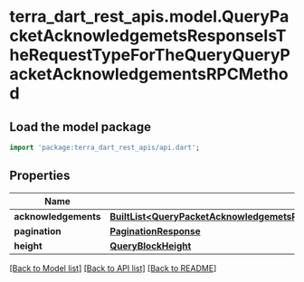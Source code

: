# terra_dart_rest_apis.model.QueryPacketAcknowledgemetsResponseIsTheRequestTypeForTheQueryQueryPacketAcknowledgementsRPCMethod

## Load the model package
```dart
import 'package:terra_dart_rest_apis/api.dart';
```

## Properties
Name | Type | Description | Notes
------------ | ------------- | ------------- | -------------
**acknowledgements** | [**BuiltList&lt;QueryPacketAcknowledgemetsResponseIsTheRequestTypeForTheQueryQueryPacketAcknowledgementsRPCMethodAcknowledgementsInner&gt;**](QueryPacketAcknowledgemetsResponseIsTheRequestTypeForTheQueryQueryPacketAcknowledgementsRPCMethodAcknowledgementsInner.md) |  | [optional] 
**pagination** | [**PaginationResponse**](PaginationResponse.md) |  | [optional] 
**height** | [**QueryBlockHeight**](QueryBlockHeight.md) |  | [optional] 

[[Back to Model list]](../README.md#documentation-for-models) [[Back to API list]](../README.md#documentation-for-api-endpoints) [[Back to README]](../README.md)


